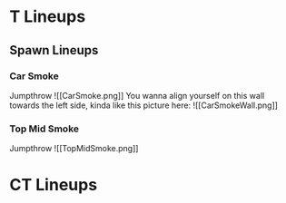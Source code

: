 # T Lineups
## Spawn Lineups
### Car Smoke
Jumpthrow
![[CarSmoke.png]]
You wanna align yourself on this wall towards the left side, kinda like this picture here:
![[CarSmokeWall.png]]
### Top Mid Smoke
Jumpthrow
![[TopMidSmoke.png]]
# CT Lineups
